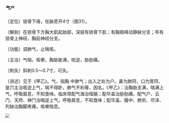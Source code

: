 ##### 气户

〔定位〕锁骨下缘，任脉旁开4寸（图31）。

〔解剖〕在锁骨下方胸大肌起始部，深层有锁骨下肌；有胸肩峰动静脉分支；布有锁骨上神经，胸前神经分支。

〔功能〕调肺气，止喘咳。

〔主治〕气喘，咳嗽，胸胁胀满，呃逆，胁肋痛。

〔刺灸〕斜刺0.5〜0.7寸，可灸。

〔讲述〕见于《甲乙》。气，指胸 中肺气；出入之处为户。鼻为肺窍，口为胃窍、是穴主治咳逆上气，喘不得卧，肺气不利等，因名。《甲乙》：治胸胁支满，喘满上气，呼吸肩息，不知食味。临床常配气海治噎膈；配华盖治胁肋痛，配气户、云门、天府、神门治喘逆上气，呼吸肩息，不知食味；配华盖、膻中、肺俞、尽泽、列缺治胸脚疼痛，咳嗽喘息。

<img src="./img/图31.jpg" style="zoom:80%;" />
